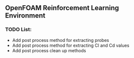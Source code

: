 ## OpenFOAM Reinforcement Learning Environment

### TODO List:
- Add post process method for extracting probes
- Add post process method for extracting Cl and Cd values
- Add post process clean up methods
